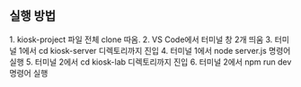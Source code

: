 <h2>실행 방법</h2>

<p>
  1. kiosk-project 파일 전체 clone 따옴.
  2. VS Code에서 터미널 창 2개 띄움
  3. 터미널 1에서 cd kiosk-server 디렉토리까지 진입
  4. 터미널 1에서 node server.js 명령어 실행
  5. 터미널 2에서 cd kiosk-lab 디렉토리까지 진입
  6. 터미널 2에서 npm run dev 명령어 실행 
</p>
